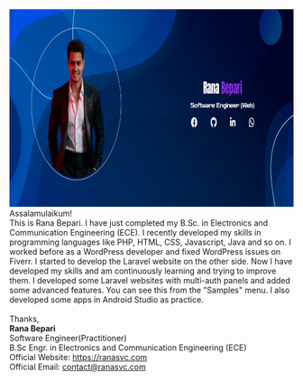 
<img src="image/rana_bepari_bpr9.png" height="350px" width="100%">
Assalamulaikum!<br>
This is Rana Bepari. I have just completed my B.Sc. in Electronics and Communication Engineering (ECE). I recently developed my skills in programming languages like PHP, HTML, CSS, Javascript, Java and so on. I worked before as a WordPress developer and fixed WordPress issues on Fiverr. I started to develop the Laravel website on the other side. Now I have developed my skills and am continuously learning and trying to improve them. I developed some Laravel websites with multi-auth panels and added some advanced features. You can see this from the "Samples" menu. I also developed some apps in Android Studio as practice. <br>
<br>
Thanks, <br>
<strong>Rana Bepari</strong><br>
Software Engineer(Practitioner) <br>
B.Sc Engr. in Electronics and Communication Engineering (ECE) <br>
Official Website: <a href="https://ranasvc.com">https://ranasvc.com</a> <br>
Official Email: <a href="mailto:contact@ranasvc.com">contact@ranasvc.com</a>
<!--
**me-rana/me-rana** is a ✨ _special_ ✨ repository because its `README.md` (this file) appears on your GitHub profile.

Here are some ideas to get you started:

- 🔭 I’m currently working on ...
- 🌱 I’m currently learning ...
- 👯 I’m looking to collaborate on ...
- 🤔 I’m looking for help with ...
- 💬 Ask me about ...
- 📫 How to reach me: ...
- 😄 Pronouns: ...
- ⚡ Fun fact: ...
-->

